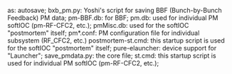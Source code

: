 as: autosave;
bxb_pm.py: Yoshi's script for saving BBF (Bunch-by-Bunch Feedback) PM data;
pm-BBF.db: for BBF;
pm.db: used for individual PM softIOC (pm-RF-CFC2, etc.);
pmMisc.db: used for the softIOC "postmortem" itself;
pm*.conf: PM configuration file for individual subsystem (RF_CFC2, etc.) 
postmortem-st.cmd: this startup script is used for the softIOC "postmortem" itself;
pure-elauncher: device support for "Launcher";
save_pmdata.py: the core file;
st.cmd: this startup script is used for individual PM softIOC (pm-RF-CFC2, etc.);
